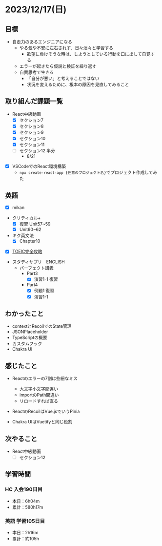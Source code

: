 # 2023/12/17(日)

## 目標

- 自走力のあるエンジニアになる
  - やる気や不安に左右されず、日々淡々と学習する
    - 欲望に負けそうな時は、しようとしている行動を口に出して自覚する
  - エラーが起きたら仮説と検証を繰り返す
  - 自責思考で生きる
    - 「自分が悪い」と考えることではない
    - 状況を変えるために、根本の原因を見直してみること

## 取り組んだ課題一覧

- React中級動画
  - [x] セクション7
  - [x] セクション8
  - [x] セクション9
  - [x] セクション10
  - [x] セクション11
  - [ ] セクション12 半分
    - 8/21

- [x] VSCodeでのReact環境構築
  - `npx create-react-app {任意のプロジェクト名}`でプロジェクト作成してみた

## 英語

- [x] mikan
- クリティカル+
  - [x] 復習 Unit57~59
  - [x] Unit60~62

- キク英文法
  - [x] Chapter10

- [x] [TOEIC完全攻略](https://youtu.be/AsfyT92A13A?si=emmBgLUMcOgVFmvE)

- スタディサプリ　ENGLISH
  - パーフェクト講義
    - Part3
      - [x] 演習1-1 復習
    - Part4
      - [x] 例題1 復習
      - [x] 演習1-1

## わかったこと

- contextとRecoilでのState管理
- JSONPlaceholder
- TypeScriptの概要
- カスタムフック
- Chakra UI

## 感じたこと

- Reactのエラーの7割は些細なミス
  - 大文字小文字間違い
  - importのPath間違い
  - リロードすれば直る

- ReactのRecoilはVue.jsでいうPinia
- Chakra UIはVuetifyと同じ役割

## 次やること

- React中級動画
  - [ ] セクション12

## 学習時間

### HC 入会190日目

- 本日：6h04m
- 累計：580h17m

### 英語 学習105日目

- 本日：2h16m
- 累計：約105h
